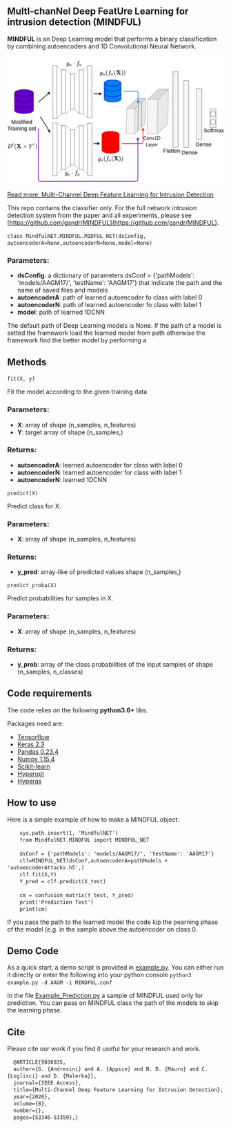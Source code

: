 ## MultI-chanNel Deep FeatUre Learning for intrusion detection (MINDFUL)

**MINDFUL** is an Deep Learning model that performs a binary classification by combining autoencoders and 1D Convolutional Neural Network. 

![MINDFUL](https://raw.githubusercontent.com/gsndr/MINDFUL_NET/master/MINDFUL.png)

[Read more: Multi-Channel Deep Feature Learning for Intrusion Detection](https://ieeexplore.ieee.org/document/9036935) 

This repo contains the classifier only. For the full network intrusion detection system from the paper and all experiments, please see [https://github.com/gsndr/MINDFUL](https://github.com/gsndr/MINDFUL).


```
class MindfulNET.MINDFUL.MIDFUL_NET(dsConfig, autoencoderA=None,autoencoderN=None,model=None)
```
### Parameters:
* **dsConfig**: a dictionary of parameters dsConf = {'pathModels': 'models/AAGM17/', 'testName': 'AAGM17'} that indicate the path and the name of saved files and models
* **autoencoderA**: path of learned autoencoder fo class with label 0
* **autoencoderN**: path of learned autoencoder fo class with label 1
* **model**: path of learned 1DCNN


The default path of Deep Learning models is None. If the path of a model is setted the framework load the learned model from path otherwise the framework find the better model by performing a

## Methods
```
fit(X, y)
```
Fit the model according to the given training data

### Parameters:
* **X**: array of shape (n_samples, n_features)
* **Y**:  target array of shape (n_samples,) 

### Returns:
 * **autoencoderA**: learned autoencoder for class with label 0
 * **autoencoderN**: learned autoencoder for class with label 1
 * **autoencoderN**: learned 1DCNN
 


```
predict(X)
```
Predict class for X.

### Parameters:
* **X**: array of shape (n_samples, n_features)

### Returns:
 * **y_pred**: array-like of predicted values shape (n_samples,)

```
predict_proba(X)
```
Predict probabilities for samples in X.

### Parameters:
* **X**: array of shape (n_samples, n_features)

### Returns:
 * **y_prob**: array of the class probabilities of the input samples of  shape (n_samples, n_classes) 


## Code requirements

The code relies on the following **python3.6+** libs.

Packages need are:
* [Tensorflow](https://www.tensorflow.org/) 
* [Keras 2.3](https://github.com/keras-team/keras) 
* [Pandas 0.23.4](https://pandas.pydata.org/)
* [Numpy 1.15.4](https://www.numpy.org/)
* [Scikit-learn](https://scikit-learn.org/stable/)
* [Hyperopt](http://hyperopt.github.io/hyperopt/)
* [Hyperas](https://github.com/maxpumperla/hyperas)


## How to use
Here is a simple example of how to make a MINDFUL object:
```
    sys.path.insert(1, 'MindfulNET')
    from MindfulNET.MINDFUL import MINDFUL_NET
    
    dsConf = {'pathModels': 'models/AAGM17/', 'testName': 'AAGM17'}
    clf=MINDFUL_NET(dsConf,autoencoderA=pathModels + 'autoencoderAttacks.h5',)
    clf.fit(X,Y)
    Y_pred = clf.predict(X_test)

    cm = confusion_matrix(Y_test, Y_pred)
    print('Prediction Test')
    print(cm)
 ```
If you pass the path to the learned model the code kip the pearning phase of the model (e.g. in the sample above the autoencoder on class 0.

## Demo Code
As a quick start, a demo script is provided in [example.py](https://github.com/gsndr/MINDFUL_NET/blob/master/example.py). You can either run it directly or enter the following into your python console
``` python3 example.py -d AAGM -i MINDFUL.conf ```

In the file [Example_Prediction.py](https://github.com/gsndr/MINDFUL_NET/blob/master/Example_Prediction.py) a sample of MINDFUL used only for prediction. You can pass on MINDFUL class the path of the models to skip the learning phase. 


## Cite
Please cite our work if you find it useful for your research and work.
```
  @ARTICLE{9036935, 
  author={G. {Andresini} and A. {Appice} and N. D. {Mauro} and C. {Loglisci} and D. {Malerba}}, 
  journal={IEEE Access}, 
  title={Multi-Channel Deep Feature Learning for Intrusion Detection}, 
  year={2020}, 
  volume={8}, 
  number={}, 
  pages={53346-53359},}
```
